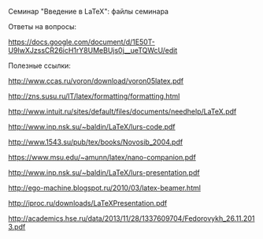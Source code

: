 Семинар "Введение в LaTeX": файлы семинара

Ответы на вопросы:

https://docs.google.com/document/d/1E50T-U9IwXJzssCR26icH1rY8UMeBUjs0j__ueTQWcU/edit

Полезные ссылки:

http://www.ccas.ru/voron/download/voron05latex.pdf

http://zns.susu.ru/IT/latex/formatting/formatting.html

http://www.intuit.ru/sites/default/files/documents/needhelp/LaTeX.pdf

http://www.inp.nsk.su/~baldin/LaTeX/lurs-code.pdf

http://www.1543.su/pub/tex/books/Novosib_2004.pdf

https://www.msu.edu/~amunn/latex/nano-companion.pdf

http://www.inp.nsk.su/~baldin/LaTeX/lurs-presentation.pdf

http://ego-machine.blogspot.ru/2010/03/latex-beamer.html

http://iproc.ru/downloads/LaTeXPresentation.pdf

http://academics.hse.ru/data/2013/11/28/1337609704/Fedorovykh_26.11.2013.pdf

